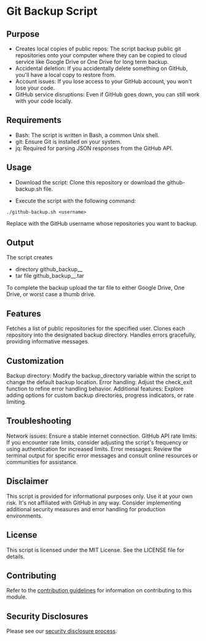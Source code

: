 # Git Backup Script

## Purpose

- Creates local copies of public repos: The script backup public git repositories onto your computer where they can be copied to cloud service like Google Drive or One Drive for long term backup.
- Accidental deletion: If you accidentally delete something on GitHub, you'll have a local copy to restore from.
- Account issues: If you lose access to your GitHub account, you won't lose your code.
- GitHub service disruptions: Even if GitHub goes down, you can still work with your code locally.

## Requirements

- Bash: The script is written in Bash, a common Unix shell.
- git: Ensure Git is installed on your system.
- jq: Required for parsing JSON responses from the GitHub API.
## Usage

- Download the script:
Clone this repository or download the github-backup.sh file.

- Execute the script with the following command:
```
./github-backup.sh <username>
```
Replace <username> with the GitHub username whose repositories you want to backup.

## Output

The script creates 
- directory github_backup_<username>_<date> 
- tar file github_backup_<username>_<date>.tar 

To complete the backup upload the tar file to either Google Drive, One Drive, or worst case a thumb drive.

## Features

Fetches a list of public repositories for the specified user.
Clones each repository into the designated backup directory.
Handles errors gracefully, providing informative messages.
## Customization

Backup directory: Modify the backup_directory variable within the script to change the default backup location.
Error handling: Adjust the check_exit function to refine error handling behavior.
Additional features: Explore adding options for custom backup directories, progress indicators, or rate limiting.
## Troubleshooting

Network issues: Ensure a stable internet connection.
GitHub API rate limits: If you encounter rate limits, consider adjusting the script's frequency or using authentication for increased limits.
Error messages: Review the terminal output for specific error messages and consult online resources or communities for assistance.
## Disclaimer

This script is provided for informational purposes only. Use it at your own risk.
It's not affiliated with GitHub in any way.
Consider implementing additional security measures and error handling for production environments.
## License

This script is licensed under the MIT License. See the LICENSE file for details.

## Contributing

Refer to the [contribution guidelines](./CONTRIBUTING.md) for
information on contributing to this module.

## Security Disclosures

Please see our [security disclosure process](./SECURITY.md).
